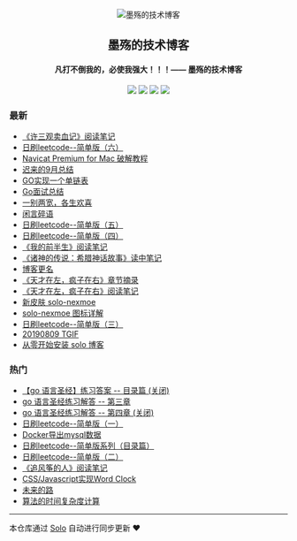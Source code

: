 <p align="center"><img alt="墨殇的技术博客" src="https://img.hacpai.com/file/2019/08/%E5%9C%86%E5%BA%95-4f20ebb2.png?imageView2/2/interlace/1/format/webp"></p><h2 align="center">
墨殇的技术博客
</h2>

<h4 align="center">凡打不倒我的，必使我强大！！！—— 墨殇的技术博客</h4>
<p align="center"><a title="墨殇的技术博客" target="_blank" href="https://github.com/InkDP/solo-blog"><img src="https://img.shields.io/github/last-commit/InkDP/solo-blog.svg?style=flat-square&color=FF9900"></a>
<a title="GitHub repo size in bytes" target="_blank" href="https://github.com/InkDP/solo-blog"><img src="https://img.shields.io/github/repo-size/InkDP/solo-blog.svg?style=flat-square"></a>
<a title="Solo Version" target="_blank" href="https://github.com/b3log/solo/releases"><img src="https://img.shields.io/badge/solo-3.6.6-f1e05a.svg?style=flat-square&color=blueviolet"></a>
<a title="Hits" target="_blank" href="https://github.com/b3log/hits"><img src="https://hits.b3log.org/InkDP/solo-blog.svg"></a></p>

### 最新

* [《许三观卖血记》阅读笔记](https://www.jinjianh.com/articles/2019/10/31/1572508975114.html)
* [日刷leetcode--简单版（六）](https://www.jinjianh.com/leetcode6.html)
* [Navicat Premium for Mac 破解教程](https://www.jinjianh.com/articles/2019/10/24/1571890488789.html)
* [迟来的9月总结](https://www.jinjianh.com/articles/2019/10/13/1570960015377.html)
* [GO实现一个单链表](https://www.jinjianh.com/articles/2019/09/26/1569488898577.html)
* [Go面试总结](https://www.jinjianh.com/articles/2019/09/25/1569402355322.html)
* [一别两宽，各生欢喜](https://www.jinjianh.com/articles/2019/09/21/1569077915744.html)
* [闲言碎语](https://www.jinjianh.com/articles/2019/09/19/1568902818001.html)
* [日刷leetcode--简单版（五）](https://www.jinjianh.com/leetcode5.html)
* [日刷leetcode--简单版（四）](https://www.jinjianh.com/leetcode4.html)
* [《我的前半生》阅读笔记](https://www.jinjianh.com/articles/2019/08/31/1567227232395.html)
* [《诸神的传说：希腊神话故事》读中笔记](https://www.jinjianh.com/articles/2019/08/29/1567093295295.html)
* [博客更名](https://www.jinjianh.com/InkDP)
* [《天才在左，疯子在右》章节摘录](https://www.jinjianh.com/articles/2019/08/23/1566551996115.html)
* [《天才在左，疯子在右》阅读笔记](https://www.jinjianh.com/articles/2019/08/23/1566551837849.html)
* [新皮肤 solo-nexmoe](https://www.jinjianh.com/articles/2019/08/23/1566468138289.html)
* [solo-nexmoe 图标详解](https://www.jinjianh.com/articles/2019/08/23/1566548785550.html)
* [日刷leetcode--简单版（三）](https://www.jinjianh.com/leetcode3.html)
* [20190809 TGIF](https://www.jinjianh.com/articles/2019/08/09/1565315193270.html)
* [从零开始安装 solo 博客](https://www.jinjianh.com/articles/2019/08/06/1565021931775.html)

### 热门

* [【go 语言圣经】练习答案 -- 目录篇 (关闭)](https://www.jinjianh.com/articles/2019/06/16/1560663440490.html)
* [go 语言圣经练习解答 -- 第三章](https://www.jinjianh.com/articles/2019/06/10/1560159392016.html)
* [go 语言圣经练习解答 -- 第四章 (关闭)](https://www.jinjianh.com/articles/2019/06/12/1560331304695.html)
* [日刷leetcode--简单版（一）](https://www.jinjianh.com/leetcode1.html)
* [Docker导出mysql数据](https://www.jinjianh.com/articles/2019/06/11/1560267833958.html)
* [日刷leetcode--简单版系列（目录篇）](https://www.jinjianh.com/leetcode.html)
* [日刷leetcode--简单版（二）](https://www.jinjianh.com/leetcode2.html)
* [《追风筝的人》阅读笔记](https://www.jinjianh.com/articles/2019/07/30/1564419665414.html)
* [CSS/Javascript实现Word Clock](https://www.jinjianh.com/articles/2019/06/02/1559477290334.html)
* [未来的路](https://www.jinjianh.com/articles/2019/06/07/1559921813174.html)
* [算法的时间复杂度计算](https://www.jinjianh.com/articles/2019/08/03/1564826524260.html)



---

本仓库通过 [Solo](https://github.com/b3log/solo) 自动进行同步更新 ❤️ 
